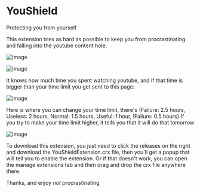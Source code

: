 # YouShield

Protecting you from yourself

This extension tries as hard as possible to keep you from procrastinating and falling into the youtube content hole.

![image](https://user-images.githubusercontent.com/82272898/206874034-234969ff-fbb0-4aaf-8f22-429ff0ce3441.png)

![image](https://user-images.githubusercontent.com/82272898/206874077-af874e3d-41c7-4a46-9219-e585eae24bc5.png)

It knows how much time you spent watching youtube, and if that time is bigger than your time limit you get sent to this page:

![image](https://user-images.githubusercontent.com/82272898/206874157-6902a9ec-06f1-4e7a-a205-bf0a6df279c2.png)

Here is where you can change your time limit, there's {Failure: 2.5 hours, Useless: 2 hours, Normal: 1.5 hours, Useful: 1 hour, !Failure: 0.5 hours}
If you try to make your time limit higher, it tells you that it will do that tomorrow

![image](https://user-images.githubusercontent.com/82272898/206874383-5e653aec-1878-47a7-b06d-1862b09def60.png)

To download this extension, you just need to click the releases on the right and download the YouShieldExtension.crx file, then you'll get a popup that will tell you to enable the extension. Or if that doesn't work, you can open the manage extensions tab and then drag and drop the crx file anywhere there.

Thanks, and enjoy *not* procrastinating
